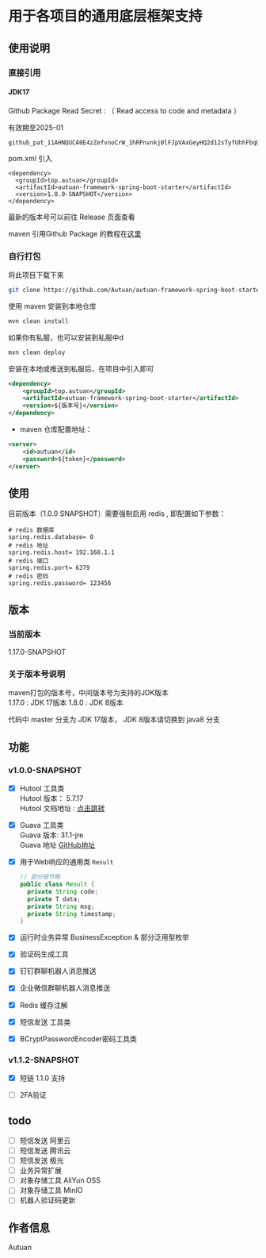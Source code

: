 
# 用于各项目的通用底层框架支持

## 使用说明
### 直接引用
#### JDK17

Github Package Read Secret : （ Read access to code and metadata ）

有效期至2025-01  

```
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
```


pom.xml 引入 
```
<dependency>
  <groupId>top.autuan</groupId>
  <artifactId>autuan-framework-spring-boot-starter</artifactId>
  <version>1.0.0-SNAPSHOT</version>
</dependency>
```
最新的版本号可以前往 Release 页面查看

maven 引用Github Package 的教程在[这里](https://autuan.top/2024/03/05/github-package/)

### 自行打包
将此项目下载下来  
```bash
git clone https://github.com/Autuan/autuan-framework-spring-boot-starter.git
```  

使用 maven 安装到本地仓库
```bash
mvn clean install
```

如果你有私服，也可以安装到私服中d
```bash
mvn clean deploy
```


安装在本地或推送到私服后，在项目中引入即可
```` xml
<dependency>
    <groupId>top.autuan</groupId>
    <artifactId>autuan-framework-spring-boot-starter</artifactId>
    <version>${版本号}</version>
</dependency>
````


- maven 仓库配置地址：
```` xml
<server>
    <id>autuan</id>
    <password>${token}</password>
</server>
````
## 使用
目前版本（1.0.0 SNAPSHOT）需要强制启用 redis , 即配置如下参数：
```properties
# redis 数据库
spring.redis.database= 0
# redis 地址
spring.redis.host= 192.168.1.1
# redis 端口
spring.redis.port= 6379
# redis 密码
spring.redis.password= 123456
```

## 版本
### 当前版本
1.17.0-SNAPSHOT
### 关于版本号说明
maven打包的版本号，中间版本号为支持的JDK版本  
1.17.0 : JDK 17版本
1.8.0 : JDK 8版本

代码中 master 分支为 JDK 17版本， JDK 8版本请切换到 java8 分支

## 功能
### v1.0.0-SNAPSHOT
- [x] Hutool 工具类  
  Hutool 版本： 5.7.17  
  Hutool 文档地址 : [点击跳转](https://hutool.cn/docs/#/)
- [x] Guava 工具类  
  Guava 版本: 31.1-jre  
  Guava 地址 [GitHub地址](https://github.com/google/guava)
- [x] 用于Web响应的通用类 `Result`
  ```java
  // 部分细节略
  public class Result {
    private String code;
    private T data;
    private String msg;
    private String timestamp;
  }
  ```
  
- [x] 运行时业务异常 BusinessException & 部分泛用型枚举
- [x] 验证码生成工具
- [x] 钉钉群聊机器人消息推送
- [x] 企业微信群聊机器人消息推送
- [x] Redis 缓存注解
- [x] 短信发送 工具类
- [x] BCryptPasswordEncoder密码工具类

### v1.1.2-SNAPSHOT
- [x] 短链 1.1.0 支持
- [ ] 2FA验证


## todo
- [ ] 短信发送 阿里云
- [ ] 短信发送 腾讯云
- [ ] 短信发送 极光
- [ ] 业务异常扩展
- [ ] 对象存储工具 AliYun OSS
- [ ] 对象存储工具 MinIO
- [ ] 机器人验证码更新

## 作者信息
Autuan
